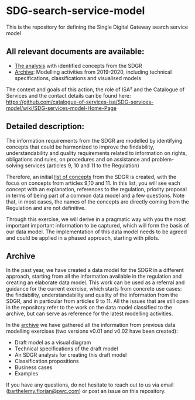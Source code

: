 # SDG-search-service-model
This is the repository for defining the Single Digital Gateway search service model
  
## All relevant documents are available:
 * [The analysis](https://github.com/catalogue-of-services-isa/SDG-services-model/tree/master/SDG%20concepts) with identified concepts from the SDGR
 * [Archive](https://github.com/catalogue-of-services-isa/SDG-services-model/tree/master/archive): Modelling activities from 2019-2020, including technical specifications, classifications and visualised models
     
The context and goals of this action, the role of ISA² and the Catalogue of Services and the contact details can be found here:   https://github.com/catalogue-of-services-isa/SDG-services-model/wiki/SDG-services-model-Home-Page

## Detailed description:
The information requirements from the SDGR are modelled by identifying concepts that could be harmonized to improve the findability, understandability and quality requirements related to information on rights, obligations and rules, on procedures and on assistance and problem-solving services (articles 9, 10 and 11 to the Regulation)

Therefore, an initial [list of concepts](https://github.com/catalogue-of-services-isa/SDG-services-model/tree/master/SDG%20concepts) from the SDGR is created, with the focus on concepts from articles 9,10 and 11. In this list, you will see each concept with an explanation, references to the regulation, priority proposal in terms of being part of a common data model and a few questions. Note that, in most cases, the names of the concepts are directly coming from the Regulation and are not definitive.

Through this exercise, we will derive in a pragmatic way with you the most important important information to be captured, which will form the basis of our data model. The implementation of this  data model needs to be agreed and could be applied in a phased approach, starting with pilots.

## Archive
In the past year, we have created a data model for the SDGR in a different approach, starting from all the information available in the regulation and creating an elaborate data model. This work can be used as a referral and guidance for the current exercise, which starts from concrete use cases: the findability, understandability and quality of the information from the SDGR, and in particular from articles 9 to 11.  All the issues that are still open in the repository refer to the work on the data model classified to the archive, but can serve as reference for the latest modelling activities. 

In the [archive](https://github.com/catalogue-of-services-isa/SDG-services-model/tree/master/archive) we have gathered all the information from previous data modelling exercises (two versions v0.01 and v0.02 have been created):
* Draft model as a visual diagram
* Technical specifications of the draft model
* An SDGR analysis for creating this draft model
* Classification propositions
* Business cases
* Examples

If you have any questions, do not hesitate to reach out to us via email (barthelemy.florian@pwc.com) or post an issue on this repository.
